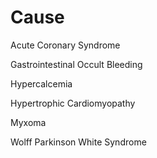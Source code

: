 # Cause

Acute Coronary Syndrome

Gastrointestinal Occult Bleeding

Hypercalcemia

Hypertrophic Cardiomyopathy

Myxoma

Wolff Parkinson White Syndrome
